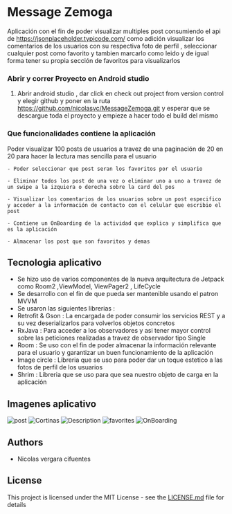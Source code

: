 # Message Zemoga

Aplicación con el fin de poder visualizar multiples post consumiendo el api de https://jsonplaceholder.typicode.com/ como adición visualizar los comentarios de los usuarios con su 
respectiva foto de perfil , seleccionar cualquier post como favorito y tambien marcarlo como leido y de igual forma tener su propia sección de favoritos para visualizarlos




### Abrir y correr Proyecto en  Android studio

1. Abrir android studio , dar click en check out project from version control y elegir github y poner en la ruta https://github.com/nicolasvc/MessageZemoga.git y
   esperar que se descargue toda el proyecto y empieze a hacer todo el build del mismo

### Que funcionalidades contiene la aplicación

Poder visualizar 100 posts de usuarios a travez de una paginación de 20 en 20 para hacer la lectura mas sencilla para el usuario

```
- Poder seleccionar que post seran los favoritos por el usuario

- Eliminar todos los post de una vez o eliminar uno a uno a travez de un swipe a la izquiera o derecha sobre la card del pos

- Visualizar los comentarios de los usuarios sobre un post especifico y acceder a la información de contacto con el celular que escribio el post

- Contiene un OnBoarding de la actividad que explica y simplifica que es la aplicación 

- Almacenar los post que son favoritos y demas
```

## Tecnologia aplicativo

* Se hizo uso de varios componentes de la nueva arquitectura de Jetpack como Room2 ,ViewModel, ViewPager2 , LifeCycle
* Se desarrollo con el fin de que pueda ser mantenible usando el patron MVVM
* Se usaron las siguientes  librerias : 
* Retrofit & Gson : La encargada de poder consumir los servicios REST y a su vez deserializarlos para volverlos objetos concretos
* RxJava : Para acceder a los observadores y asi tener mayor control sobre las peticiones realizadas a travez de observador tipo Single 
* Room : Se uso con el fin de poder almacenar la información relevante para el usuario y garantizar un buen funcionamiento de la aplicación
* Image circle : Libreria que se uso para poder dar un toque estetico a las fotos de perfil de los usuarios
* Shrim : Libreria que se uso para que sea nuestro objeto de carga en la aplicación


## Imagenes aplicativo


![post](https://user-images.githubusercontent.com/40839023/120142608-25ecb800-c1a4-11eb-8c70-193d7cad3f11.PNG)
![Cortinas](https://user-images.githubusercontent.com/40839023/120142609-26854e80-c1a4-11eb-8552-5b311c584cf9.PNG)
![Description](https://user-images.githubusercontent.com/40839023/120142610-26854e80-c1a4-11eb-82e2-25052682b6c2.PNG)
![favorites](https://user-images.githubusercontent.com/40839023/120142611-26854e80-c1a4-11eb-8f3a-1aaeeb4e8985.PNG)
![OnBoarding](https://user-images.githubusercontent.com/40839023/120142612-271de500-c1a4-11eb-93ad-52171827a27c.PNG)


## Authors

* Nicolas vergara cifuentes


## License

This project is licensed under the MIT License - see the [LICENSE.md](LICENSE.md) file for details

